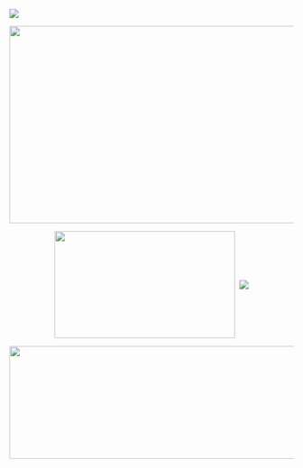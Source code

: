 

 <kbd>
  <p align="center">
   
  ![](https://komarev.com/ghpvc/?username=swiftmg0d&color=grey)
  </p>

  
 
<p align="center">
  <kbd>
  <img width="800" height="350" src="https://media3.giphy.com/media/oYQ9HRm5Mo7VXeMNVR/giphy.gif?cid=790b76115023f566701cdf1bc6ab6353d668b31b9142c000&rid=giphy.gif&ct=g">
  </kbd>
    </p>
<p align="center">
  <kbd>
<img height="190" width="320px"src="https://github-readme-stats-git-masterrstaa-rickstaa.vercel.app/api/top-langs/?username=swiftmg0d&layout=compact&show_icons=true&include_all_commits=true&theme=radical" align = "center"/>

<img src="https://github-readme-stats.vercel.app/api?username=swiftmg0d&show_icons=true&theme=radical" align = "center"/>
   </kbd>
</p>


  <p align="center"> 
     <kbd>
<img height="200px" width="800px" src="https://media2.giphy.com/media/13HgwGsXF0aiGY/giphy.gif?cid=ecf05e47bryk6waqc1cx8ie3etlffqlueeuam14ysedtf0jc&rid=giphy.gif&ct=g" align = "center"/>
     </kbd>
</p>


 </kbd>

